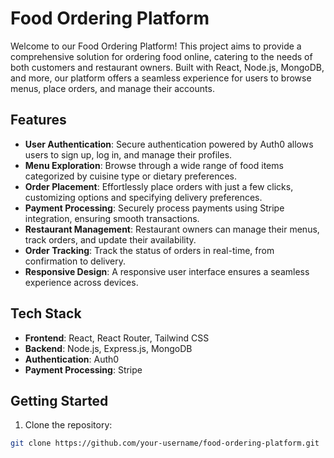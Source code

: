 # Food Ordering Platform

Welcome to our Food Ordering Platform! This project aims to provide a comprehensive solution for ordering food online, catering to the needs of both customers and restaurant owners. Built with React, Node.js, MongoDB, and more, our platform offers a seamless experience for users to browse menus, place orders, and manage their accounts.

## Features

- **User Authentication**: Secure authentication powered by Auth0 allows users to sign up, log in, and manage their profiles.
- **Menu Exploration**: Browse through a wide range of food items categorized by cuisine type or dietary preferences.
- **Order Placement**: Effortlessly place orders with just a few clicks, customizing options and specifying delivery preferences.
- **Payment Processing**: Securely process payments using Stripe integration, ensuring smooth transactions.
- **Restaurant Management**: Restaurant owners can manage their menus, track orders, and update their availability.
- **Order Tracking**: Track the status of orders in real-time, from confirmation to delivery.
- **Responsive Design**: A responsive user interface ensures a seamless experience across devices.

## Tech Stack

- **Frontend**: React, React Router, Tailwind CSS
- **Backend**: Node.js, Express.js, MongoDB
- **Authentication**: Auth0
- **Payment Processing**: Stripe

## Getting Started

1. Clone the repository:

```bash
git clone https://github.com/your-username/food-ordering-platform.git
